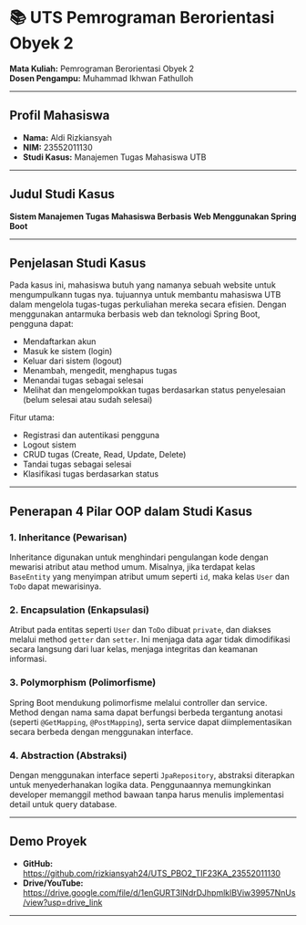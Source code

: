 # 📚 UTS Pemrograman Berorientasi Obyek 2

**Mata Kuliah:** Pemrograman Berorientasi Obyek 2  
**Dosen Pengampu:** Muhammad Ikhwan Fathulloh  

---

## Profil Mahasiswa

- **Nama:** Aldi Rizkiansyah  
- **NIM:** 23552011130
- **Studi Kasus:** Manajemen Tugas Mahasiswa UTB  

---

## Judul Studi Kasus

**Sistem Manajemen Tugas Mahasiswa Berbasis Web Menggunakan Spring Boot**

---

## Penjelasan Studi Kasus

Pada kasus ini, mahasiswa butuh yang namanya sebuah website untuk mengumpulkann tugas nya. tujuannya untuk membantu mahasiswa UTB dalam mengelola tugas-tugas perkuliahan mereka secara efisien. Dengan menggunakan antarmuka berbasis web dan teknologi Spring Boot, pengguna dapat:

- Mendaftarkan akun
- Masuk ke sistem (login)
- Keluar dari sistem (logout)
- Menambah, mengedit, menghapus tugas
- Menandai tugas sebagai selesai
- Melihat dan mengelompokkan tugas berdasarkan status penyelesaian (belum selesai atau sudah selesai)

Fitur utama:
- Registrasi dan autentikasi pengguna
- Logout sistem
- CRUD tugas (Create, Read, Update, Delete)
- Tandai tugas sebagai selesai
- Klasifikasi tugas berdasarkan status

---

## Penerapan 4 Pilar OOP dalam Studi Kasus

### 1. Inheritance (Pewarisan)
Inheritance digunakan untuk menghindari pengulangan kode dengan mewarisi atribut atau method umum. Misalnya, jika terdapat kelas `BaseEntity` yang menyimpan atribut umum seperti `id`, maka kelas `User` dan `ToDo` dapat mewarisinya.

### 2. Encapsulation (Enkapsulasi)
Atribut pada entitas seperti `User` dan `ToDo` dibuat `private`, dan diakses melalui method `getter` dan `setter`. Ini menjaga data agar tidak dimodifikasi secara langsung dari luar kelas, menjaga integritas dan keamanan informasi.

### 3. Polymorphism (Polimorfisme)
Spring Boot mendukung polimorfisme melalui controller dan service. Method dengan nama sama dapat berfungsi berbeda tergantung anotasi (seperti `@GetMapping`, `@PostMapping`), serta service dapat diimplementasikan secara berbeda dengan menggunakan interface.

### 4. Abstraction (Abstraksi)
Dengan menggunakan interface seperti `JpaRepository`, abstraksi diterapkan untuk menyederhanakan logika data. Penggunaannya memungkinkan developer memanggil method bawaan tanpa harus menulis implementasi detail untuk query database.

---

## Demo Proyek

- **GitHub:** https://github.com/rizkiansyah24/UTS_PBO2_TIF23KA_23552011130
- **Drive/YouTube:** https://drive.google.com/file/d/1enGURT3lNdrDJhpmlklBViw39957NnUs/view?usp=drive_link

---
